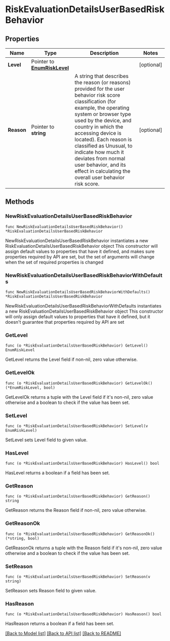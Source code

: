 # RiskEvaluationDetailsUserBasedRiskBehavior

## Properties

Name | Type | Description | Notes
------------ | ------------- | ------------- | -------------
**Level** | Pointer to [**EnumRiskLevel**](EnumRiskLevel.md) |  | [optional] 
**Reason** | Pointer to **string** | A string that describes the reason (or reasons) provided for the user behavior risk score classification (for example, the operating system or browser type used by the device, and country in which the accessing device is located). Each reason is classified as Unusual, to indicate how much it deviates from normal user behavior, and its effect in calculating the overall user behavior risk score. | [optional] 

## Methods

### NewRiskEvaluationDetailsUserBasedRiskBehavior

`func NewRiskEvaluationDetailsUserBasedRiskBehavior() *RiskEvaluationDetailsUserBasedRiskBehavior`

NewRiskEvaluationDetailsUserBasedRiskBehavior instantiates a new RiskEvaluationDetailsUserBasedRiskBehavior object
This constructor will assign default values to properties that have it defined,
and makes sure properties required by API are set, but the set of arguments
will change when the set of required properties is changed

### NewRiskEvaluationDetailsUserBasedRiskBehaviorWithDefaults

`func NewRiskEvaluationDetailsUserBasedRiskBehaviorWithDefaults() *RiskEvaluationDetailsUserBasedRiskBehavior`

NewRiskEvaluationDetailsUserBasedRiskBehaviorWithDefaults instantiates a new RiskEvaluationDetailsUserBasedRiskBehavior object
This constructor will only assign default values to properties that have it defined,
but it doesn't guarantee that properties required by API are set

### GetLevel

`func (o *RiskEvaluationDetailsUserBasedRiskBehavior) GetLevel() EnumRiskLevel`

GetLevel returns the Level field if non-nil, zero value otherwise.

### GetLevelOk

`func (o *RiskEvaluationDetailsUserBasedRiskBehavior) GetLevelOk() (*EnumRiskLevel, bool)`

GetLevelOk returns a tuple with the Level field if it's non-nil, zero value otherwise
and a boolean to check if the value has been set.

### SetLevel

`func (o *RiskEvaluationDetailsUserBasedRiskBehavior) SetLevel(v EnumRiskLevel)`

SetLevel sets Level field to given value.

### HasLevel

`func (o *RiskEvaluationDetailsUserBasedRiskBehavior) HasLevel() bool`

HasLevel returns a boolean if a field has been set.

### GetReason

`func (o *RiskEvaluationDetailsUserBasedRiskBehavior) GetReason() string`

GetReason returns the Reason field if non-nil, zero value otherwise.

### GetReasonOk

`func (o *RiskEvaluationDetailsUserBasedRiskBehavior) GetReasonOk() (*string, bool)`

GetReasonOk returns a tuple with the Reason field if it's non-nil, zero value otherwise
and a boolean to check if the value has been set.

### SetReason

`func (o *RiskEvaluationDetailsUserBasedRiskBehavior) SetReason(v string)`

SetReason sets Reason field to given value.

### HasReason

`func (o *RiskEvaluationDetailsUserBasedRiskBehavior) HasReason() bool`

HasReason returns a boolean if a field has been set.


[[Back to Model list]](../README.md#documentation-for-models) [[Back to API list]](../README.md#documentation-for-api-endpoints) [[Back to README]](../README.md)


